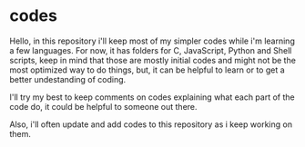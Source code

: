 # codes

Hello, in this repository i'll keep most of my simpler codes while i'm learning a few languages. 
For now, it has folders for C, JavaScript, Python and Shell scripts, keep in mind that those are mostly initial codes and might not be the most optimized way to do things, but, it can be helpful to learn or to get a better undestanding of coding.

I'll try my best to keep comments on codes explaining what each part of the code do, it could be helpful to someone out there.

Also, i'll often update and add codes to this repository as i keep working on them.
